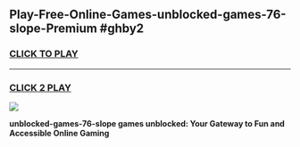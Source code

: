 
## Play-Free-Online-Games-unblocked-games-76-slope-Premium #ghby2
<h3>
<a href="https://premium.freeplayer.one?title=unblocked-games-76-slope&ref=8M">CLICK TO PLAY</a></h3>
<hr>

<h3>
<a href="https://premium.freeplayer.one?title=unblocked-games-76-slope&ref=8M">CLICK 2 PLAY</a>
  
</h3>

<a href="https://premium.freeplayer.one?title=unblocked-games-76-slope&ref=8M"><img src="https://clearcache.store/games.png"></a>


**unblocked-games-76-slope games unblocked: Your Gateway to Fun and Accessible Online Gaming**
